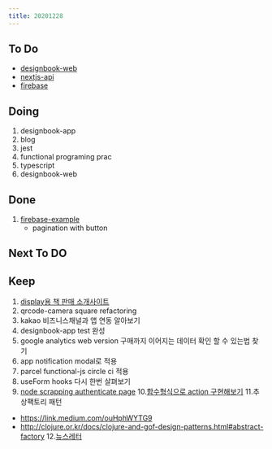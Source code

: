 ```yaml
---
title: 20201228
---
```


## To Do

- [designbook-web](https://github.com/ston0538/designbook-web/projects/3)
- [nextjs-api](https://www.notion.so/khk0613/15-db63af08218243e3a2cf672e9dfe372f)
- [firebase](https://www.notion.so/khk0613/example-206bebc701ef4a8a8d0231df654801b7)

## Doing

1. designbook-app
2. blog
3. jest
4. functional programing prac
5. typescript
6. designbook-web

## Done

1. [firebase-example](https://www.notion.so/khk0613/28-bf3622d65ce84e29a4c3204fc97b4569)
   - pagination with button

## Next To DO

## Keep

1. [display용 책 판매 소개사이트](https://www.notion.so/664d830ecbd64cfd92ec8d22efa725fa)
2. qrcode-camera square refactoring
3. kakao 비즈니스채널과 앱 연동 알아보기
4. designbook-app test 완성
5. google analytics web version 구매까지 이어지는 데이터 확인 할 수 있는법 찾기
6. app notification modal로 적용
7. parcel functional-js circle ci 적용
8. useForm hooks 다시 한번 살펴보기
9. [node scrapping authenticate page](https://www.youtube.com/watch?v=nfbTyKFy6VU) 10.[함수형식으로 action 구현해보기](https://blog.usejournal.com/writing-better-reducers-with-react-and-typescript-3-4-30697b926ada) 11.추상팩토리 패턴

- https://link.medium.com/ouHphWYTG9
- http://clojure.or.kr/docs/clojure-and-gof-design-patterns.html#abstract-factory 12.[뉴스레터](https://www.notion.so/khk0613/e9439b1652ce44eea6ca693497fc006d)
